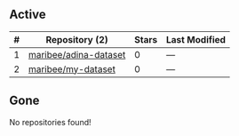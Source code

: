 ## Active
| # | Repository (2) | Stars | Last Modified |
| --- | --- | --- | --- |
| 1 | [maribee/adina-dataset](https://gin.g-node.org/maribee/adina-dataset) | 0 | — |
| 2 | [maribee/my-dataset](https://gin.g-node.org/maribee/my-dataset) | 0 | — |

## Gone
No repositories found!
